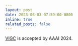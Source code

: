```yaml
---
layout: post
date: 2023-06-03 07:59:00-0800
inline: true
related_posts: false
---
```


[VIGC](https://opendatalab.github.io/VIGC/) is accepted by AAAI 2024.
